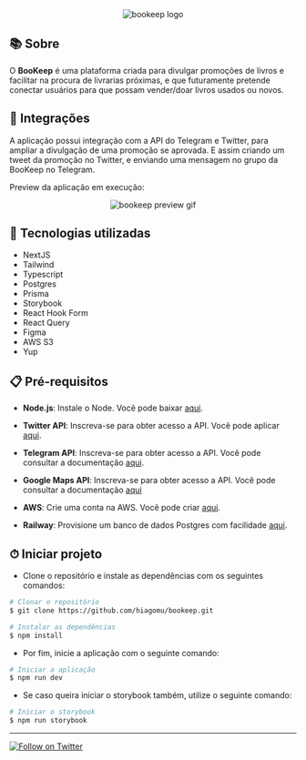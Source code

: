<div align="center">
    <img align="center" alt="bookeep logo" src="https://i.imgur.com/om18SF9.png">
</div>
                    
## 📚 Sobre 

O **BooKeep** é uma plataforma criada para divulgar promoções de livros e facilitar na procura de livrarias próximas, e que futuramente pretende conectar usuários para que possam vender/doar livros usados ou novos.

## 🔀 Integrações

A aplicação possui integração com a API do Telegram e Twitter, para ampliar a divulgação de uma promoção se aprovada. E assim criando um tweet da promoção no Twitter, e enviando uma mensagem no grupo da BooKeep no Telegram.

Preview da aplicação em execução:
                    
<div align="center">
    <img align="center" alt="bookeep preview gif" src="https://media.giphy.com/media/v1.Y2lkPTc5MGI3NjExY2ZhZTFkNWE0ZTYyNjBhYzcwMDc5MjRmZmJmNzZlMzBmNTUwNWQ3ZCZlcD12MV9pbnRlcm5hbF9naWZzX2dpZklkJmN0PWc/YocimJs7lhJAkgZSOg/giphy.gif">
</div>

## 🚀 Tecnologias utilizadas

- NextJS
- Tailwind
- Typescript
- Postgres
- Prisma
- Storybook
- React Hook Form
- React Query
- Figma
- AWS S3
- Yup

## 📋 Pré-requisitos

- **Node.js**: Instale o Node. Você pode baixar [aqui](https://nodejs.org/en/download).

- **Twitter API**: Inscreva-se para obter acesso a API. Você pode aplicar [aqui](https://developer.twitter.com/en/apply-for-access).

- **Telegram API**: Inscreva-se para obter acesso a API. Você pode consultar a documentação [aqui](https://core.telegram.org/bots#how-do-i-create-a-bot).

- **Google Maps API**: Inscreva-se para obter acesso a API. Você pode consultar a documentação [aqui](https://developers.google.com/maps/documentation)

- **AWS**: Crie uma conta na AWS. Você pode criar [aqui](https://portal.aws.amazon.com/billing/signup).

- **Railway**: Provisione um banco de dados Postgres com facilidade [aqui](https://railway.app/).

## ⏱ Iniciar projeto 
- Clone o repositório e instale as dependências com os seguintes comandos:
```bash
# Clonar o repositório
$ git clone https://github.com/hiagomu/bookeep.git

# Instalar as dependências
$ npm install

```
- Por fim, inicie a aplicação com o seguinte comando:
```bash
# Iniciar a aplicação
$ npm run dev

```
- Se caso queira iniciar o storybook também, utilize o seguinte comando:
```bash
# Iniciar o storybook
$ npm run storybook

```
---
[![Follow on Twitter](https://img.shields.io/twitter/follow/thebookeep?style=social)](https://twitter.com/thebookeep)
